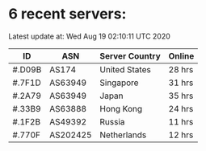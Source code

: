 # 6 recent servers:

Latest update at: Wed Aug 19 02:10:11 UTC 2020

| ID | ASN | Server Country | Online |
| -- | --- | -------------- | ------ |
| #.D09B | AS174 | United States | 28 hrs |
| #.7F1D | AS63949 | Singapore | 31 hrs |
| #.2A79 | AS63949 | Japan | 35 hrs |
| #.33B9 | AS63888 | Hong Kong | 24 hrs |
| #.1F2B | AS49392 | Russia | 11 hrs |
| #.770F | AS202425 | Netherlands | 12 hrs |

